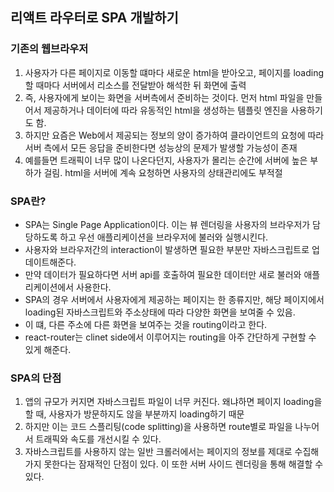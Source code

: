 ## 리액트 라우터로 SPA 개발하기

### 기존의 웹브라우저

1. 사용자가 다른 페이지로 이동할 떄마다 새로운 html을 받아오고, 페이지를 loading할 때마다 서버에서 리소스를 전달받아 해석한 뒤 화면에 출력
2. 즉, 사용자에게 보이는 화면을 서버측에서 준비하는 것이다. 먼저 html 파일을 만들어서 제공하거나 데이터에 따라 유동적인 html을 생성하는 템플릿 엔진을 사용하기도 함.
3. 하지만 요즘은 Web에서 제공되는 정보의 양이 증가하여 클라이언트의 요청에 따라 서버 측에서 모든 응답을 준비한다면 성능상의 문제가 발생할 가능성이 존재
4. 예를들면 트래픽이 너무 많이 나온다던지, 사용자가 몰리는 순간에 서버에 높은 부하가 걸림. html을 서버에 계속 요청하면 사용자의 상태관리에도 부적절

### SPA란?

- SPA는 Single Page Application이다. 이는 뷰 렌더링을 사용자의 브라우저가 담당하도록 하고 우선 애플리케이션을 브라우저에 불러와 실행시킨다.
- 사용자와 브라우저간의 interaction이 발생하면 필요한 부분만 자바스크립트로 업데이트해준다.
- 만약 데이터가 필요하다면 서버 api를 호출하여 필요한 데이터만 새로 불러와 애플리케이션에서 사용한다.
- SPA의 경우 서버에서 사용자에게 제공하는 페이지는 한 종류지만, 해당 페이지에서 loading된 자바스크립트와 주소상태에 따라 다양한 화면을 보여줄 수 있음.
- 이 떄, 다른 주소에 다른 화면을 보여주는 것을 routing이라고 한다.
- react-router는 clinet side에서 이루어지는 routing을 아주 간단하게 구현할 수 있게 해준다.

### SPA의 단점

1. 앱의 규모가 커지면 자바스크립트 파일이 너무 커진다. 왜냐하면 페이지 loading을 할 때, 사용자가 방문하지도 않을 부분까지 loading하기 때문
2. 하지만 이는 코드 스플리팅(code splitting)을 사용하면 route별로 파일을 나누어서 트래픽와 속도를 개선시킬 수 있다.
3. 자바스크립트를 사용하지 않는 일반 크롤러에서는 페이지의 정보를 제대로 수집해 가지 못한다는 잠재적인 단점이 있다. 이 또한 서버 사이드 렌더링을 통해 해결할 수 있다.
